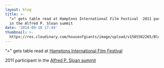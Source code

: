 ```yaml
---
layout: blog
title: >-
  "=" gets table read at Hamptons International Film Festival  2011 participant
  in the Alfred P. Sloan summit 
date: '2014-09-18 17:49'
thumbnail: >-
  https://res.cloudinary.com/houseofgiants/image/upload/v1585582265/Blog/fka_The_Prisoner_and_the_Professor_qcwosl.jpg
---
```

"=" gets table read at [Hamptons International Film Festival](http://www.indiewire.com/article/small_beautifully_moving_parts_wins_alfred_p._sloan_prize_at_hamptons_film_)

2011 participant in the [Alfred P. Sloan summit](http://sloansummit.org/filmmakers/sheryl-glubok)
